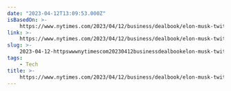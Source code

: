 ```yaml
---
date: "2023-04-12T13:09:53.000Z"
isBasedOn: >-
    https://www.nytimes.com/2023/04/12/business/dealbook/elon-musk-twitter-bbc-interview.html
link: >-
    https://www.nytimes.com/2023/04/12/business/dealbook/elon-musk-twitter-bbc-interview.html
slug: >-
    2023-04-12-httpswwwnytimescom20230412businessdealbookelon-musk-twitter-bbc-interviewhtml
tags:
    - Tech
title: >-
    https://www.nytimes.com/2023/04/12/business/dealbook/elon-musk-twitter-bbc-interview.html
---
```

